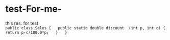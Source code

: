 # test-For-me-
this res.  for test  
`public class Sales {  
public static double discount  (int p, int c) {  
		return p-c/100.0*p;  
	}  
}`
